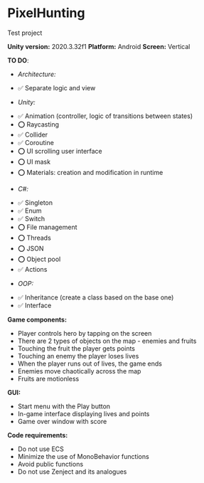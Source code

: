 # PixelHunting
Test project

**Unity version:** 2020.3.32f1
**Platform:** Android
**Screen:** Vertical


**TO DO**:
+ *Architecture:*
- :white_check_mark: Separate logic and view
+ *Unity:*
- :white_check_mark: Animation (controller, logic of transitions between states)
- :o: Raycasting
- :white_check_mark: Collider
- :white_check_mark: Coroutine
- :o: UI scrolling user interface
- :o: UI mask
- :o: Materials: creation and modification in runtime
+ *C#:*
- :white_check_mark: Singleton
- :white_check_mark: Enum
- :white_check_mark: Switch
- :o: File management
- :o: Threads
- :o: JSON
- :o: Object pool
- :white_check_mark: Actions
+ *OOP:*
- :white_check_mark: Inheritance (create a class based on the base one)
- :white_check_mark: Interface


**Game components:**
- Player controls hero by tapping on the screen
- There are 2 types of objects on the map - enemies and fruits
- Touching the fruit the player gets points
- Touching an enemy the player loses lives
- When the player runs out of lives, the game ends
- Enemies move chaotically across the map
- Fruits are motionless


**GUI:**
- Start menu with the Play button
- In-game interface displaying lives and points
- Game over window with score


**Code requirements:**
- Do not use ECS
- Minimize the use of MonoBehavior functions
- Avoid public functions
- Do not use Zenject and its analogues